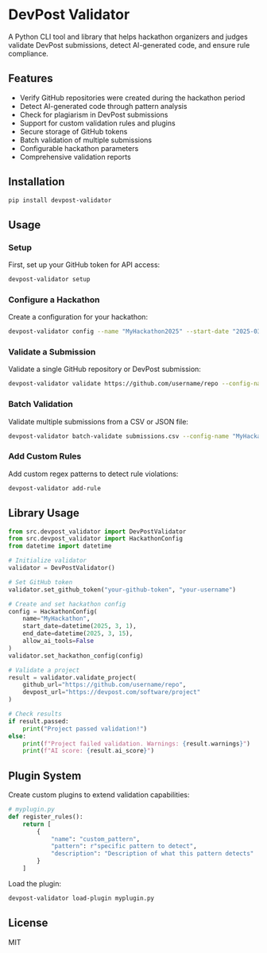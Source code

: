 # DevPost Validator

A Python CLI tool and library that helps hackathon organizers and judges validate DevPost submissions, detect AI-generated code, and ensure rule compliance.

## Features

- Verify GitHub repositories were created during the hackathon period
- Detect AI-generated code through pattern analysis
- Check for plagiarism in DevPost submissions
- Support for custom validation rules and plugins
- Secure storage of GitHub tokens
- Batch validation of multiple submissions
- Configurable hackathon parameters
- Comprehensive validation reports

## Installation

```bash
pip install devpost-validator
```

## Usage

### Setup

First, set up your GitHub token for API access:

```bash
devpost-validator setup
```

### Configure a Hackathon

Create a configuration for your hackathon:

```bash
devpost-validator config --name "MyHackathon2025" --start-date "2025-03-01" --end-date "2025-03-15"
```

### Validate a Submission

Validate a single GitHub repository or DevPost submission:

```bash
devpost-validator validate https://github.com/username/repo --config-name "MyHackathon2025" --username "yourusername"
```

### Batch Validation

Validate multiple submissions from a CSV or JSON file:

```bash
devpost-validator batch-validate submissions.csv --config-name "MyHackathon2025" --username "yourusername"
```

### Add Custom Rules

Add custom regex patterns to detect rule violations:

```bash
devpost-validator add-rule
```

## Library Usage

```python
from src.devpost_validator import DevPostValidator
from src.devpost_validator import HackathonConfig
from datetime import datetime

# Initialize validator
validator = DevPostValidator()

# Set GitHub token
validator.set_github_token("your-github-token", "your-username")

# Create and set hackathon config
config = HackathonConfig(
    name="MyHackathon",
    start_date=datetime(2025, 3, 1),
    end_date=datetime(2025, 3, 15),
    allow_ai_tools=False
)
validator.set_hackathon_config(config)

# Validate a project
result = validator.validate_project(
    github_url="https://github.com/username/repo",
    devpost_url="https://devpost.com/software/project"
)

# Check results
if result.passed:
    print("Project passed validation!")
else:
    print(f"Project failed validation. Warnings: {result.warnings}")
    print(f"AI score: {result.ai_score}")
```

## Plugin System

Create custom plugins to extend validation capabilities:

```python
# myplugin.py
def register_rules():
    return [
        {
            "name": "custom_pattern",
            "pattern": r"specific pattern to detect",
            "description": "Description of what this pattern detects"
        }
    ]
```

Load the plugin:

```bash
devpost-validator load-plugin myplugin.py
```

## License

MIT